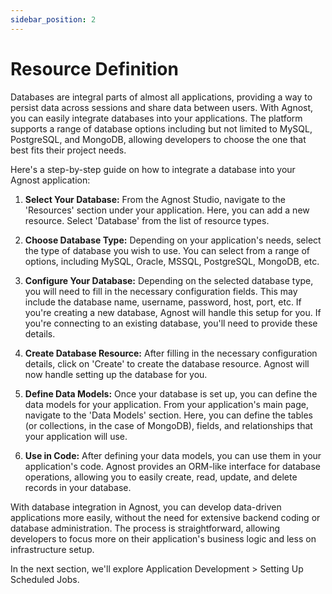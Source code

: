 ```yaml
---
sidebar_position: 2
---
```


# Resource Definition

Databases are integral parts of almost all applications, providing a way to
persist data across sessions and share data between users. With Agnost, you can
easily integrate databases into your applications. The platform supports a range
of database options including but not limited to MySQL, PostgreSQL, and MongoDB,
allowing developers to choose the one that best fits their project needs.

Here's a step-by-step guide on how to integrate a database into your Agnost
application:

1. **Select Your Database:** From the Agnost Studio, navigate to the 'Resources'
   section under your application. Here, you can add a new resource. Select
   'Database' from the list of resource types.

2. **Choose Database Type:** Depending on your application's needs, select the
   type of database you wish to use. You can select from a range of options,
   including MySQL, Oracle, MSSQL, PostgreSQL, MongoDB, etc.

3. **Configure Your Database:** Depending on the selected database type, you
   will need to fill in the necessary configuration fields. This may include the
   database name, username, password, host, port, etc. If you're creating a new
   database, Agnost will handle this setup for you. If you're connecting to an
   existing database, you'll need to provide these details.

4. **Create Database Resource:** After filling in the necessary configuration
   details, click on 'Create' to create the database resource. Agnost will now
   handle setting up the database for you.

5. **Define Data Models:** Once your database is set up, you can define the data
   models for your application. From your application's main page, navigate to
   the 'Data Models' section. Here, you can define the tables (or collections,
   in the case of MongoDB), fields, and relationships that your application will
   use.

6. **Use in Code:** After defining your data models, you can use them in your
   application's code. Agnost provides an ORM-like interface for database
   operations, allowing you to easily create, read, update, and delete records
   in your database.

With database integration in Agnost, you can develop data-driven applications
more easily, without the need for extensive backend coding or database
administration. The process is straightforward, allowing developers to focus
more on their application's business logic and less on infrastructure setup.

In the next section, we'll explore Application Development > Setting Up
Scheduled Jobs.
